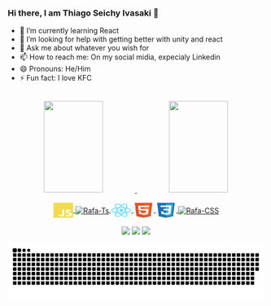 ### Hi there, I am Thiago Seichy Ivasaki 👋

- 🌱 I’m currently learning React
- 🤔 I’m looking for help with getting better with unity and react
- 💬 Ask me about whatever you wish for
- 📫 How to reach me: On my social midia, expecialy Linkedin
- 😄 Pronouns:  He/Him
- ⚡ Fun fact: I love KFC

</div>
<div style="display: inline_block" align="center"><br>
  <a href="https://github.com/Thivasaki">
  <img width="48%" height="180em" src="https://github-readme-stats.vercel.app/api?username=Thivasaki&show_icons=true&theme=tokyonight&include_all_commits=true&count_private=true"/>
  <img width="48%" height="180em" src="https://github-readme-stats.vercel.app/api/top-langs/?username=Thivasaki&layout=compact&langs_count=7&theme=tokyonight"/>
</div>

</div>
<div style="display: inline_block" align="center"><br>
  <img align="center" alt="Rafa-Js" height="30" width="40" src="https://raw.githubusercontent.com/devicons/devicon/master/icons/javascript/javascript-plain.svg">
  <img align="center" alt="Rafa-Ts" height="30" width="40" src="https://cdn.jsdelivr.net/gh/devicons/devicon/icons/git/git-original.svg">
  <img align="center" alt="Rafa-React" height="30" width="40" src="https://raw.githubusercontent.com/devicons/devicon/master/icons/react/react-original.svg">
  <img align="center" alt="Rafa-HTML" height="30" width="40" src="https://raw.githubusercontent.com/devicons/devicon/master/icons/html5/html5-original.svg">
  <img align="center" alt="Rafa-CSS" height="30" width="40" src="https://raw.githubusercontent.com/devicons/devicon/master/icons/css3/css3-original.svg">
  <img align="center" alt="Rafa-CSS" height="30" width="40" src="https://cdn.jsdelivr.net/gh/devicons/devicon/icons/github/github-original.svg">
</div>

<div> 
<div style="display: inline_block" align="center"><br>
  <a href="https://www.instagram.com/thiagoseichy/" target="_blank" target="_blank"><img src="https://img.shields.io/badge/-Instagram-%23E4405F?style=for-the-badge&logo=instagram&logoColor=white" target="_blank"></a>
  <a href = "mailto:thiagoivasaki@gmail.com" ><img src="https://img.shields.io/badge/-Gmail-%23333?style=for-the-badge&logo=gmail&logoColor=white" target="_blank"></a>
  <a href="https://www.linkedin.com/in/thiago-ivasaki-012b5422a/" target="_blank" target="_blank"><img src="https://img.shields.io/badge/-LinkedIn-%230077B5?style=for-the-badge&logo=linkedin&logoColor=white" target="_blank"></a> 
 
  ![Snake animation](https://github.com/Thivasaki/Thivasaki/blob/output/github-contribution-grid-snake.svg)
 
</div>
